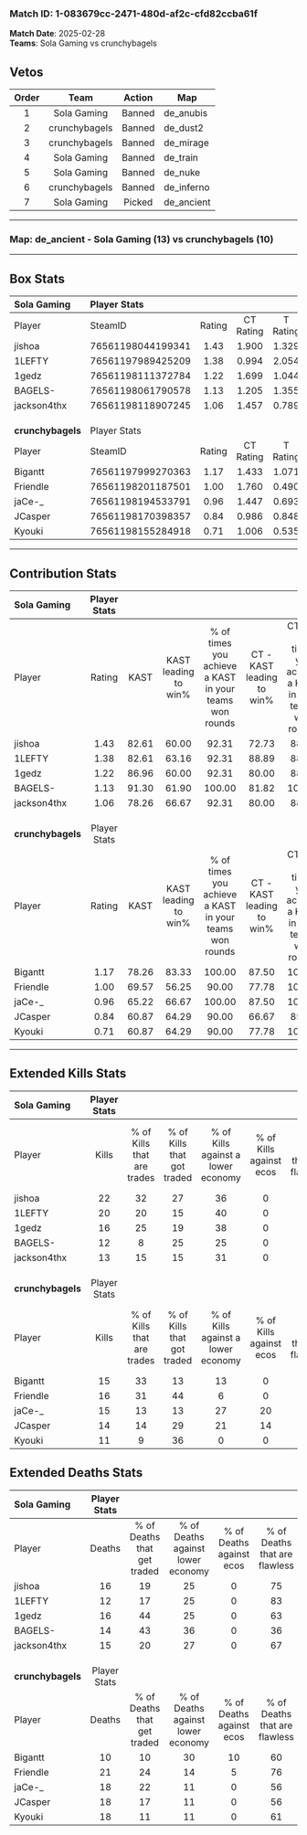 ### Match ID: 1-083679cc-2471-480d-af2c-cfd82ccba61f  
**Match Date**: 2025-02-28  
**Teams**: Sola Gaming vs crunchybagels  

## Vetos  

| Order | Team | Action | Map |
| :---: | :--: | :----: | --- |
| 1 | Sola Gaming | Banned | de_anubis |
| 2 | crunchybagels | Banned | de_dust2 |
| 3 | crunchybagels | Banned | de_mirage |
| 4 | Sola Gaming | Banned | de_train |
| 5 | Sola Gaming | Banned | de_nuke |
| 6 | crunchybagels | Banned | de_inferno |
| 7 | Sola Gaming | Picked | de_ancient |

---  

### **Map**: de_ancient - Sola Gaming (13) vs crunchybagels (10)  
---  

## Box Stats  

| **Sola Gaming**   | Player Stats      |        |           |          |       |      |       |         |        |      |     |
| :- | :- | :-: | :-: | :-: | :-: | :-: | :-: | :-: | :-: | :-: | :-: |
| Player            | SteamID           | Rating | CT Rating | T Rating | KAST  | ADR  | Kills | Assists | Deaths | K/D  | HS% |
| jishoa            | 76561198044199341 |  1.43  |   1.900   |  1.329   | 82.61 | 90.3 |  22   |    4    |   16   | 1.38 | 36  |
| 1LEFTY            | 76561197989425209 |  1.38  |   0.994   |  2.054   | 82.61 | 71.9 |  20   |    2    |   12   | 1.67 | 55  |
| 1gedz             | 76561198111372784 |  1.22  |   1.699   |  1.044   | 86.96 | 80.2 |  16   |    9    |   16   | 1.00 | 50  |
| BAGELS-           | 76561198061790578 |  1.13  |   1.205   |  1.355   | 91.30 | 72.7 |  12   |    9    |   14   | 0.86 | 50  |
| jackson4thx       | 76561198118907245 |  1.06  |   1.457   |  0.789   | 78.26 | 75.7 |  13   |   10    |   15   | 0.87 | 30  |
|                   |                   |        |           |          |       |      |       |         |        |      |     |
|                   |                   |        |           |          |       |      |       |         |        |      |     |
|                   |                   |        |           |          |       |      |       |         |        |      |     |
| **crunchybagels** | Player Stats      |        |           |          |       |      |       |         |        |      |     |
| Player            | SteamID           | Rating | CT Rating | T Rating | KAST  | ADR  | Kills | Assists | Deaths | K/D  | HS% |
| Bigantt           | 76561197999270363 |  1.17  |   1.433   |  1.071   | 78.26 | 60.4 |  15   |    3    |   10   | 1.50 | 53  |
| Friendle          | 76561198201187501 |  1.00  |   1.760   |  0.490   | 69.57 | 85.4 |  16   |   11    |   21   | 0.76 | 68  |
| jaCe-_            | 76561198194533791 |  0.96  |   1.447   |  0.693   | 65.22 | 81.1 |  15   |    4    |   18   | 0.83 | 46  |
| JCasper           | 76561198170398357 |  0.84  |   0.986   |  0.848   | 60.87 | 63.5 |  14   |    6    |   18   | 0.78 | 50  |
| Kyouki            | 76561198155284918 |  0.71  |   1.006   |  0.535   | 60.87 | 59.0 |  11   |    5    |   18   | 0.61 | 54  |
---  

## Contribution Stats  

| **Sola Gaming**   | Player Stats |       |                      |                                                        |                           |                                                             |                          |                                                            |
| :- | :-: | :-: | :-: | :-: | :-: | :-: | :-: | :-: |
| Player            |    Rating    | KAST  | KAST leading to win% | % of times you achieve a KAST in your teams won rounds | CT - KAST leading to win% | CT - % of times you achieve a KAST in your teams won rounds | T - KAST leading to win% | T - % of times you achieve a KAST in your teams won rounds |
| jishoa            |     1.43     | 82.61 |        60.00         |                         92.31                          |           72.73           |                            88.89                            |          44.44           |                           100.00                           |
| 1LEFTY            |     1.38     | 82.61 |        63.16         |                         92.31                          |           88.89           |                            88.89                            |          40.00           |                           100.00                           |
| 1gedz             |     1.22     | 86.96 |        60.00         |                         92.31                          |           80.00           |                            88.89                            |          40.00           |                           100.00                           |
| BAGELS-           |     1.13     | 91.30 |        61.90         |                         100.00                         |           81.82           |                           100.00                            |          40.00           |                           100.00                           |
| jackson4thx       |     1.06     | 78.26 |        66.67         |                         92.31                          |           80.00           |                            88.89                            |          50.00           |                           100.00                           |
|                   |              |       |                      |                                                        |                           |                                                             |                          |                                                            |
|                   |              |       |                      |                                                        |                           |                                                             |                          |                                                            |
|                   |              |       |                      |                                                        |                           |                                                             |                          |                                                            |
| **crunchybagels** | Player Stats |       |                      |                                                        |                           |                                                             |                          |                                                            |
| Player            |    Rating    | KAST  | KAST leading to win% | % of times you achieve a KAST in your teams won rounds | CT - KAST leading to win% | CT - % of times you achieve a KAST in your teams won rounds | T - KAST leading to win% | T - % of times you achieve a KAST in your teams won rounds |
| Bigantt           |     1.17     | 78.26 |        83.33         |                         100.00                         |           87.50           |                           100.00                            |          75.00           |                           100.00                           |
| Friendle          |     1.00     | 69.57 |        56.25         |                         90.00                          |           77.78           |                           100.00                            |          28.57           |                           66.67                            |
| jaCe-_            |     0.96     | 65.22 |        66.67         |                         100.00                         |           87.50           |                           100.00                            |          42.86           |                           100.00                           |
| JCasper           |     0.84     | 60.87 |        64.29         |                         90.00                          |           66.67           |                            85.71                            |          60.00           |                           100.00                           |
| Kyouki            |     0.71     | 60.87 |        64.29         |                         90.00                          |           77.78           |                           100.00                            |          40.00           |                           66.67                            |
---  

## Extended Kills Stats  

| **Sola Gaming**   | Player Stats |                            |                            |                                    |                         |                              |                                 |                                       |                    |           |
| :- | :-: | :-: | :-: | :-: | :-: | :-: | :-: | :-: | :-: | :-: |
| Player            |    Kills     | % of Kills that are trades | % of Kills that got traded | % of Kills against a lower economy | % of Kills against ecos | % of Kills that are flawless | % of Kills that are close duels | % of Kills that are assisted by flash | Pistol Round Kills | AWP Kills |
| jishoa            |      22      |             32             |             27             |                 36                 |            0            |              68              |                5                |                   9                   |         2          |     5     |
| 1LEFTY            |      20      |             20             |             15             |                 40                 |            0            |              70              |                0                |                   0                   |         3          |     2     |
| 1gedz             |      16      |             25             |             19             |                 38                 |            0            |              69              |                0                |                   0                   |         2          |     0     |
| BAGELS-           |      12      |             8              |             25             |                 25                 |            0            |              50              |                0                |                   0                   |         1          |     0     |
| jackson4thx       |      13      |             15             |             15             |                 31                 |            0            |              54              |                8                |                   8                   |         0          |     0     |
|                   |              |                            |                            |                                    |                         |                              |                                 |                                       |                    |           |
|                   |              |                            |                            |                                    |                         |                              |                                 |                                       |                    |           |
|                   |              |                            |                            |                                    |                         |                              |                                 |                                       |                    |           |
| **crunchybagels** | Player Stats |                            |                            |                                    |                         |                              |                                 |                                       |                    |           |
| Player            |    Kills     | % of Kills that are trades | % of Kills that got traded | % of Kills against a lower economy | % of Kills against ecos | % of Kills that are flawless | % of Kills that are close duels | % of Kills that are assisted by flash | Pistol Round Kills | AWP Kills |
| Bigantt           |      15      |             33             |             13             |                 13                 |            0            |              67              |                0                |                  13                   |         2          |     0     |
| Friendle          |      16      |             31             |             44             |                 6                  |            0            |              50              |               13                |                   6                   |         1          |     0     |
| jaCe-_            |      15      |             13             |             13             |                 27                 |           20            |              67              |                7                |                   7                   |         1          |     0     |
| JCasper           |      14      |             14             |             29             |                 21                 |           14            |              64              |                7                |                   7                   |         3          |     0     |
| Kyouki            |      11      |             9              |             36             |                 0                  |            0            |              73              |                0                |                   0                   |         1          |     2     |
## Extended Deaths Stats  

| **Sola Gaming**   | Player Stats |                             |                                   |                          |                               |                            |                           |               |
| :- | :-: | :-: | :-: | :-: | :-: | :-: | :-: | :-: |
| Player            |    Deaths    | % of Deaths that get traded | % of Deaths against lower economy | % of Deaths against ecos | % of Deaths that are flawless | % of Deaths that are close | % of Deaths while blinded | Deaths to AWP |
| jishoa            |      16      |             19              |                25                 |            0             |              75               |             0              |            13             |       0       |
| 1LEFTY            |      12      |             17              |                25                 |            0             |              83               |             0              |             0             |       0       |
| 1gedz             |      16      |             44              |                25                 |            0             |              63               |             6              |             0             |       3       |
| BAGELS-           |      14      |             43              |                36                 |            0             |              36               |             14             |            14             |       0       |
| jackson4thx       |      15      |             20              |                27                 |            0             |              67               |             7              |             7             |       0       |
|                   |              |                             |                                   |                          |                               |                            |                           |               |
|                   |              |                             |                                   |                          |                               |                            |                           |               |
|                   |              |                             |                                   |                          |                               |                            |                           |               |
| **crunchybagels** | Player Stats |                             |                                   |                          |                               |                            |                           |               |
| Player            |    Deaths    | % of Deaths that get traded | % of Deaths against lower economy | % of Deaths against ecos | % of Deaths that are flawless | % of Deaths that are close | % of Deaths while blinded | Deaths to AWP |
| Bigantt           |      10      |             10              |                30                 |            10            |              60               |             0              |             0             |       1       |
| Friendle          |      21      |             24              |                14                 |            5             |              76               |             0              |             0             |       1       |
| jaCe-_            |      18      |             22              |                11                 |            0             |              56               |             6              |             6             |       3       |
| JCasper           |      18      |             17              |                11                 |            0             |              56               |             0              |            11             |       0       |
| Kyouki            |      18      |             11              |                11                 |            0             |              61               |             6              |             0             |       1       |
